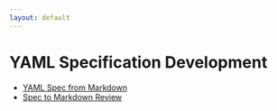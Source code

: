 ```yaml
---
layout: default
---
```

YAML Specification Development
==============================

* [YAML Spec from Markdown](/spec.html)
* [Spec to Markdown Review](/review.html)

